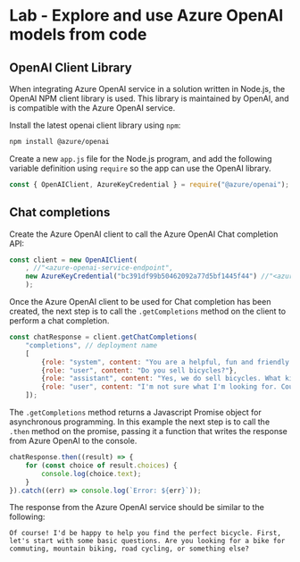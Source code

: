 # Lab - Explore and use Azure OpenAI models from code

## OpenAI Client Library

When integrating Azure OpenAI service in a solution written in Node.js, the OpenAI NPM client library is used. This library is maintained by OpenAI, and is compatible with the Azure OpenAI service.

Install the latest openai client library using `npm`:

```bash
npm install @azure/openai
```

Create a new `app.js` file for the Node.js program, and add the following variable definition using `require` so the app can use the OpenAI library.

```javascript
const { OpenAIClient, AzureKeyCredential } = require("@azure/openai");
```

## Chat completions

Create the Azure OpenAI client to call the Azure OpenAI Chat completion API:

```javascript
const client = new OpenAIClient(
    , //"<azure-openai-service-endpoint",
    new AzureKeyCredential("bc391df99b50462092a77d5bf1445f44") //"<azure-openai-service-key>")
    );
```

Once the Azure OpenAI client to be used for Chat completion has been created, the next step is to call the `.getCompletions` method on the client to perform a chat completion.

```javascript
const chatResponse = client.getChatCompletions(
    "completions", // deployment name
    [
        {role: "system", content: "You are a helpful, fun and friendly sales assistant for Cosmic Works, a bicycle and bicycle accessories store."},
        {role: "user", content: "Do you sell bicycles?"},
        {role: "assistant", content: "Yes, we do sell bicycles. What kind of bicycle are you looking for?"},
        {role: "user", content: "I'm not sure what I'm looking for. Could you help me decide?"}
    ]);
```

The `.getCompletions` method returns a Javascript Promise object for asynchronous programming. In this example the next step is to call the `.then` method on the promise, passing it a function that writes the response from Azure OpenAI to the console.

```javascript
chatResponse.then((result) => {
    for (const choice of result.choices) {
        console.log(choice.text);
    }
}).catch((err) => console.log(`Error: ${err}`));
```

The response from the Azure OpenAI service should be similar to the following:

`Of course! I'd be happy to help you find the perfect bicycle. First, let's start with some basic questions. Are you looking for a bike for commuting, mountain biking, road cycling, or something else?`
